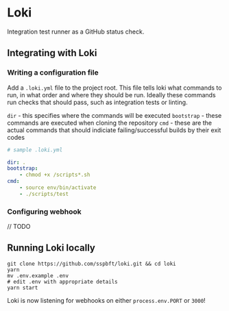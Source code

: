 # Loki
Integration test runner as a GitHub status check.

## Integrating with Loki
### Writing a configuration file
Add a `.loki.yml` file to the project root. This file tells loki what commands to run, in what order and where they should be run. Ideally these commands run checks that should pass, such as integration tests or linting.

`dir` - this specifies where the commands will be executed
`bootstrap` - these commands are executed when cloning the repository
`cmd` - these are the actual commands that should indiciate failing/successful builds by their exit codes

```yml
# sample .loki.yml

dir: .
bootstrap:
    - chmod +x /scripts*.sh
cmd:
    - source env/bin/activate
    - ./scripts/test
```

### Configuring webhook
// TODO

## Running Loki locally
```
git clone https://github.com/sspbft/loki.git && cd loki
yarn
mv .env.example .env
# edit .env with appropriate details
yarn start
```

Loki is now listening for webhooks on either `process.env.PORT` or `3000`!
